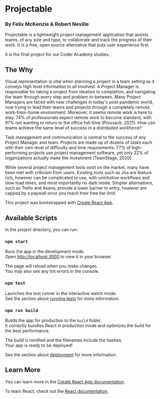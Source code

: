 # Projectable
### By Felix McKenzie & Robert Neville

Projectable is a lightweight project management application that assists teams,
of any size and type, to collaborate and track the progress of their work. 
It is a free, open source alternative that puts user experience first.

It is the final project for our Coder Academy studies.

## The Why

Visual representation is vital when planning a project in a team setting as it 
conveys high level information to all involved. A Project Manager is responsible 
for taking a project from ideation to completion, and navigating the team through 
every step and problem in-between. Many Project Managers are faced with new 
challenges in today's post-pandemic world, now trying to lead their teams and 
projects through a completely remote, work-from-home environment. Moreover, 
it seems remote work is here to stay: 74% of professionals expect remote work 
to become standard, with 97% not wanting to return to the office full-time 
(Prossack, 2021). How can teams achieve the same level of success in a distributed 
workforce?

Task management and communication is central to the success of any Project Manager 
and team. Projects are made up of dozens of tasks each with their own level of 
difficulty and time requirements. 77% of high-performing projects use project 
management software, yet only 22% of organizations actually make the investment 
(TeamStage, 2020).

While several project management tools exist on the market, many have been met 
with criticism from users. Existing tools such as Jira are feature rich, however 
can be complicated to use, with unintuitive workflows and slow load times, and most 
importantly no dark mode. Simpler alternatives, such as Trello and Asana, provide a 
lower barrier to entry, however are capped by a paywall once you reach their free 
tier limit.

This project was bootstrapped with [Create React App](https://github.com/facebook/create-react-app).

## Available Scripts

In the project directory, you can run:

### `npm start`

Runs the app in the development mode.\
Open [http://localhost:3000](http://localhost:3000) to view it in your browser.

The page will reload when you make changes.\
You may also see any lint errors in the console.

### `npm test`

Launches the test runner in the interactive watch mode.\
See the section about [running tests](https://facebook.github.io/create-react-app/docs/running-tests) for more information.

### `npm run build`

Builds the app for production to the `build` folder.\
It correctly bundles React in production mode and optimizes the build for the best performance.

The build is minified and the filenames include the hashes.\
Your app is ready to be deployed!

See the section about [deployment](https://facebook.github.io/create-react-app/docs/deployment) for more information.

## Learn More

You can learn more in the [Create React App documentation](https://facebook.github.io/create-react-app/docs/getting-started).

To learn React, check out the [React documentation](https://reactjs.org/).
